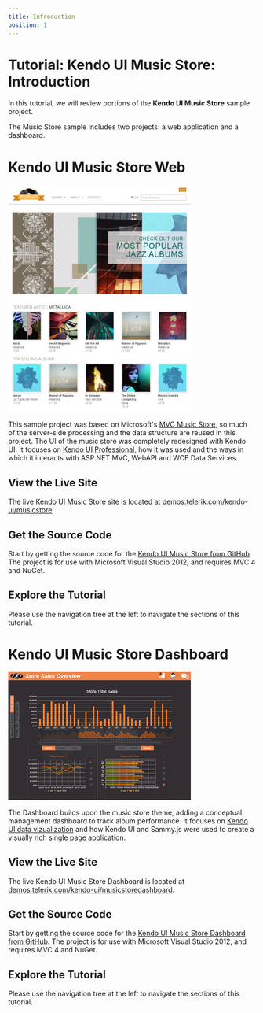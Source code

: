 ```yaml
---
title: Introduction
position: 1
---
```


# Tutorial: Kendo UI Music Store: Introduction

In this tutorial, we will review portions of the **Kendo UI Music Store** sample project.

The Music Store sample includes two projects: a web application and a dashboard.

# Kendo UI Music Store Web

![kendo-music-store-intro-web-screenshot](/getting-started/using-kendo-with/aspnet-mvc/tutorial-kendo-music-store/images/kendo-music-store-intro-web-screenshot.png)

This sample project was based on Microsoft's [MVC Music Store](http://mvcmusicstore.codeplex.com/), so much of the
server-side processing and the data structure are reused in this project.
The UI of the music store was completely redesigned with Kendo UI.
It focuses on [Kendo UI Professional](http://www.telerik.com/kendo-ui), how it was used and the ways in which it interacts with ASP.NET MVC, WebAPI and WCF Data Services.

## View the Live Site

The live Kendo UI Music Store site is located at [demos.telerik.com/kendo-ui/musicstore](http://demos.telerik.com/kendo-ui/musicstore).

## Get the Source Code

Start by getting the source code for the [Kendo UI Music Store from GitHub](https://www.github.com/telerik/kendo-music-store).
The project is for use with Microsoft Visual Studio 2012, and requires MVC 4 and NuGet.

## Explore the Tutorial

Please use the navigation tree at the left to navigate the sections of this tutorial.

# Kendo UI Music Store Dashboard

![kendo-music-store-intro-dashboard-screenshot](/getting-started/using-kendo-with/aspnet-mvc/tutorial-kendo-music-store/images/kendo-music-store-intro-dashboard-screenshot.png)

The Dashboard builds upon the music store theme, adding a conceptual management dashboard to track album performance.
It focuses on [Kendo UI data vizualization](http://www.telerik.com/kendo-ui) and how Kendo UI and Sammy.js were used to create a visually rich single page application.

## View the Live Site

The live Kendo UI Music Store Dashboard is located at [demos.telerik.com/kendo-ui/musicstoredashboard](http://demos.telerik.com/kendo-ui/musicstoredashboard).

## Get the Source Code

Start by getting the source code for the [Kendo UI Music Store Dashboard from GitHub](https://www.github.com/telerik/kendo-music-store-dashboard).
The project is for use with Microsoft Visual Studio 2012, and requires MVC 4 and NuGet.

## Explore the Tutorial

Please use the navigation tree at the left to navigate the sections of this tutorial.
